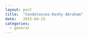 ```yaml
---
layout: post
title:  "Condolences-Koshy Abraham"
date:   2015-04-15
categories: 
  - general
---
```


